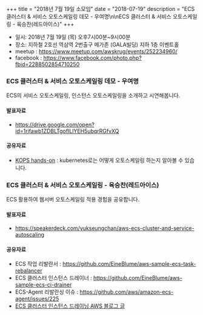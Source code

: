 +++
title = "2018년 7월 19일 소모임"
date = "2018-07-19"
description = "ECS 클러스터 & 서비스 오토스케일링 데모 - 우여명\n\nECS 클러스터 & 서비스 오토스케일링 - 육승찬(레드아이스)"
+++

- 일시: 2018년 7월 19일 (목) 오후7시00분~9시00분
- 장소: 지하철 2호선 역삼역 2번출구 메가존 (GALA빌딩) 지하 1층 이벤트홀
- meetup : https://www.meetup.com/awskrug/events/252234960/
- facebook : https://www.facebook.com/photo.php?fbid=2288502854710250

### ECS 클러스터 & 서비스 오토스케일링 데모 - 우여명
ECS의 서비스 오토스케일링, 인스턴스 오토스케일링을 소개하고 시연해봅니다.

#### 발표자료
- https://drive.google.com/open?id=1rjfawb1ZDBLTgofILlYEH5ubqrRGfvXQ

#### 공유자료
- [KOPS hands-on](https://github.com/awskrug/handson-labs-2018/tree/master/Container/3_Kubernetes#pod-autoscaler) : kubernetes로는 어떻게 오토스케일링 하는지 알아볼 수 있습니다.

### ECS 클러스터 & 서비스 오토스케일링 - 육승찬(레드아이스)
ECS 활용하여 웹서버 오토스케일링 적용 경험을 공유합니다.

#### 발표자료
- https://speakerdeck.com/yukseungchan/aws-ecs-cluster-and-service-autoscaling

#### 공유자료
- ECS 작업 리발란서 : https://github.com/EineBlume/aws-sample-ecs-task-rebalancer
- ECS 클러스터 인스턴스 드레이너 : https://github.com/EineBlume/aws-sample-ecs-ci-drainer
- ECS-Agent 리발란싱 이슈 : https://github.com/aws/amazon-ecs-agent/issues/225
- [ECS 클러스터 인스턴스 드레이닝 AWS 블로그 글](https://aws.amazon.com/ko/blogs/compute/how-to-automate-container-instance-draining-in-amazon-ecs/)